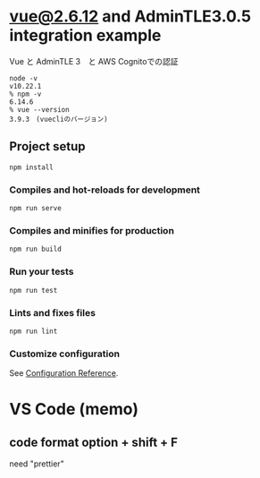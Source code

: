 # vue@2.6.12 and AdminTLE3.0.5 integration example

Vue と AdminTLE 3　と AWS Cognitoでの認証

```
node -v                    
v10.22.1
% npm -v 
6.14.6
% vue --version 
3.9.3　(vuecliのバージョン)
```


## Project setup
```
npm install
```

### Compiles and hot-reloads for development
```
npm run serve
```

### Compiles and minifies for production
```
npm run build
```

### Run your tests
```
npm run test
```

### Lints and fixes files
```
npm run lint
```

### Customize configuration
See [Configuration Reference](https://cli.vuejs.org/config/).


# VS Code (memo)

## code format option + shift + F
need "prettier"


